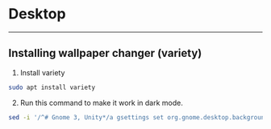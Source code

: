 # Desktop

---

## Installing wallpaper changer (variety)

1. Install variety

```bash
sudo apt install variety
```

2. Run this command to make it work in dark mode.

```bash
sed -i '/^# Gnome 3, Unity*/a gsettings set org.gnome.desktop.background picture-uri-dark "file://$WP" 2> /dev/null' /home/$USER/.config/variety/scripts/set_wallpaper
```
